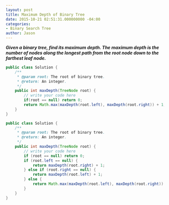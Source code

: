 ```yaml
---
layout: post
title: Maximum Depth of Binary Tree
date: 2015-10-21 02:51:31.000000000 -04:00
categories:
- Binary Search Tree
author: Jason
---
```

<p><strong><em>Given a binary tree, find its maximum depth. The maximum depth is the number of nodes along the longest path from the root node down to the farthest leaf node.</em></strong><br />


``` java
public class Solution {
    /**
     * @param root: The root of binary tree.
     * @return: An integer.
     */
    public int maxDepth(TreeNode root) {
        // write your code here
        if(root == null) return 0;
        return Math.max(maxDepth(root.left), maxDepth(root.right)) + 1;
    }
}
```
``` java
public class Solution {
    /**
     * @param root: The root of binary tree.
     * @return: An integer.
     */
    public int maxDepth(TreeNode root) {
        // write your code here
        if (root == null) return 0;
        if (root.left == null) {
            return maxDepth(root.right) + 1;
        } else if (root.right == null) {
            return maxDepth(root.left) + 1;
        } else {
            return Math.max(maxDepth(root.left), maxDepth(root.right)) + 1;
        }
    }
}
```
